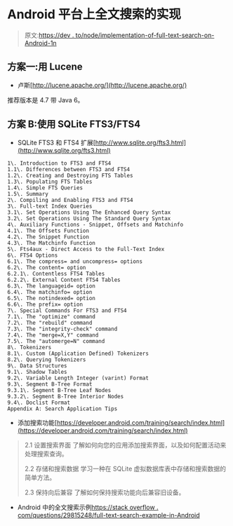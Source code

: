 # Android 平台上全文搜索的实现

> 原文:[https://dev . to/node/implementation-of-full-text-search-on-Android-1n](https://dev.to/node/implementation-of-full-text-search-on-android--1n)

## [](#plan-a-use-lucene)方案一:用 Lucene

*   卢斯[http://lucene.apache.org/](http://lucene.apache.org/)

推荐版本是 4.7 带 Java 6。

## [](#plan-b-use-sqlite-fts3fts4)方案 B:使用 SQLite FTS3/FTS4

*   SQLite FTS3 和 FTS4 扩展[http://www.sqlite.org/fts3.html](http://www.sqlite.org/fts3.html)

```
1\. Introduction to FTS3 and FTS4
1.1\. Differences between FTS3 and FTS4
1.2\. Creating and Destroying FTS Tables
1.3\. Populating FTS Tables
1.4\. Simple FTS Queries
1.5\. Summary
2\. Compiling and Enabling FTS3 and FTS4
3\. Full-text Index Queries
3.1\. Set Operations Using The Enhanced Query Syntax
3.2\. Set Operations Using The Standard Query Syntax
4\. Auxiliary Functions - Snippet, Offsets and Matchinfo
4.1\. The Offsets Function
4.2\. The Snippet Function
4.3\. The Matchinfo Function
5\. Fts4aux - Direct Access to the Full-Text Index
6\. FTS4 Options
6.1\. The compress= and uncompress= options
6.2\. The content= option
6.2.1\. Contentless FTS4 Tables
6.2.2\. External Content FTS4 Tables
6.3\. The languageid= option
6.4\. The matchinfo= option
6.5\. The notindexed= option
6.6\. The prefix= option
7\. Special Commands For FTS3 and FTS4
7.1\. The "optimize" command
7.2\. The "rebuild" command
7.3\. The "integrity-check" command
7.4\. The "merge=X,Y" command
7.5\. The "automerge=N" command
8\. Tokenizers
8.1\. Custom (Application Defined) Tokenizers
8.2\. Querying Tokenizers
9\. Data Structures
9.1\. Shadow Tables
9.2\. Variable Length Integer (varint) Format
9.3\. Segment B-Tree Format
9.3.1\. Segment B-Tree Leaf Nodes
9.3.2\. Segment B-Tree Interior Nodes
9.4\. Doclist Format
Appendix A: Search Application Tips 
```

*   添加搜索功能[https://developer.android.com/training/search/index.html](https://developer.android.com/training/search/index.html)

> 2.1 设置搜索界面
> 了解如何向您的应用添加搜索界面，以及如何配置活动来处理搜索查询。
> 
> 2.2 存储和搜索数据
> 学习一种在 SQLite 虚拟数据库表中存储和搜索数据的简单方法。
> 
> 2.3 保持向后兼容
> 了解如何保持搜索功能向后兼容旧设备。

*   Android 中的全文搜索示例[https://stack overflow . com/questions/29815248/full-text-search-example-in-Android](https://stackoverflow.com/questions/29815248/full-text-search-example-in-android)